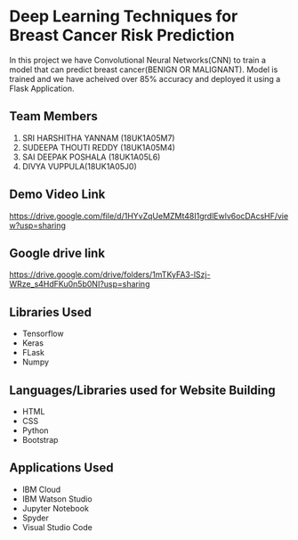 # Deep Learning Techniques for Breast Cancer Risk Prediction
In this project we have Convolutional Neural Networks(CNN) to train a model that can predict breast cancer(BENIGN OR MALIGNANT). Model is trained and we have acheived over 85% accuracy and deployed it using a Flask Application.


## Team Members
1. SRI HARSHITHA YANNAM (18UK1A05M7)
2. SUDEEPA THOUTI REDDY (18UK1A05M4)
3. SAI DEEPAK POSHALA (18UK1A05L6)
4. DIVYA VUPPULA(18UK1A05J0)

## Demo Video Link
https://drive.google.com/file/d/1HYvZqUeMZMt48I1grdlEwlv6ocDAcsHF/view?usp=sharing

## Google drive link
https://drive.google.com/drive/folders/1mTKyFA3-lSzj-WRze_s4HdFKu0n5b0NI?usp=sharing

## Libraries Used
- Tensorflow
- Keras
- FLask
- Numpy

## Languages/Libraries used for Website Building
- HTML
- CSS
- Python
- Bootstrap

## Applications Used
- IBM Cloud
- IBM Watson Studio
- Jupyter Notebook
- Spyder
- Visual Studio Code

